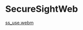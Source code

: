 # SecureSightWeb
[ss_use.webm](https://github.com/user-attachments/assets/00ee30c1-b38f-4d59-9c4e-558aac3cbc6b)
